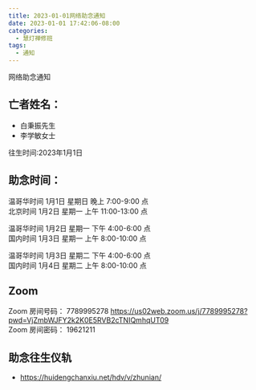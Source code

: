 ```yaml
---
title: 2023-01-01网络助念通知
date: 2023-01-01 17:42:06-08:00
categories:
  - 慧灯禅修班
tags:
  - 通知
---
```

网络助念通知

## 亡者姓名：

- 白秉振先生
- 李学敏女士

往生时间:2023年1月1日

## 助念时间：  

温哥华时间 1月1日 星期日 晚上 7:00-9:00 点  
北京时间 1月2日 星期一 上午 11:00-13:00 点  

温哥华时间 1月2日 星期一 下午 4:00-6:00 点  
国内时间 1月3日 星期一 上午 8:00-10:00 点

温哥华时间 1月3日 星期二 下午 4:00-6:00 点  
国内时间 1月4日 星期二 上午 8:00-10:00 点


## Zoom

Zoom 房间号码： 7789995278 <https://us02web.zoom.us/j/7789995278?pwd=VjZmbWJFY2k2K0E5RVB2cTNIQmhqUT09>  
Zoom 房间密码： 19621211

## 助念往生仪轨

- <https://huidengchanxiu.net/hdv/v/zhunian/>